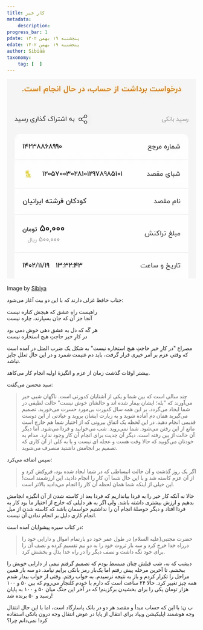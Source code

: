 ```yaml
---
title: کار خیر
metadata: 
    description: 
progress_bar: 1
pdate: پنجشنبه ۱۹ بهمن ۱۴۰۲
edate: پنجشنبه ۱۹ بهمن ۱۴۰۲    
author: Sibiāā
taxonomy: 
    tag: [  ]
---
```

![ رسید پرداخت پول به خیریه ](resid.webp?classes=center)
<div class="align-center">
Image by <a href="#">Sibiya</a>
</div>

جناب حافظ غزلی دارند که با این دو بیت آغاز می‌شود:

راهیست راهِ عشق که هیچش کناره نیست  
آنجا جز آن که جان بسپارند، چاره نیست

هر گَه که دل به عشق دهی خوش دمی بود  
در کارِ خیر حاجتِ هیچ استخاره نیست

مصراع "در کارِ خیر حاجتِ هیچ استخاره نیست" به شکل یک ضرب المثل در ‌آمده است که وقتی عزم بر امر خیری قرار گرفت، باید دم غنیمت شمرد و در این حال تعلل جایز نباشد.

بیشتر اوقات گذشت زمان از عزم و انگیزهٔ اولیه انجام کار می‌کاهد. 

سید محسن می‌گفت:

> چند سالی است که بین شما و یکی از آشنایان کدورتی است. ناگهان شبی خبر می‌آورند که
"بله؛ ایشان بیمار شده اند و حالشان خوش نیست"
حالت لطیفی در شما ایجاد می‌گردد. بر این همه سال کدورت بی‌مورد حسرت می‌خورید. تصمیم می‌گیرید همان دم آماده شوید و به زیارت ایشان بروید و عیادتی از این دوست قدیمی انجام دهید. در این لحظه یک اتفاق بیرونی که از اختیار شما هم خارج است مانع از این رفتن می‌شود. شما نمی‌روید. شب می‌خوابید و فردا می‌شود. اما دیگر آن حالت از بین رفته است. دیگر آن جدیت برای انجام آن کار وجود ندارد. مدام به خودتان می‌گویید که حالا وقت هست و عجله ‌ای نیست و یا به کلی از آن کاری که تصمیم بر انجامش داشتید منصرف می‌شوید.

سپس اضافه می‌کرد:

> اگر یک روز گذشت و آن حالت انبساطی که در شما ایجاد شده بود، فروکش کرد و از آن عزم کاسته شد و با این حال شما آن کار را انجام دادید، این ارزشمند است! این خیلی از اینکه شما همان لحظه آن کار را انجام می‌دادید بالاتر است.

حالا نه آنکه کار خیر را به فردا بیاندازیم که فردا بعد از کاسته شدن از آن انگیزه انجامش بدهیم و ارزش بیشتری داشته باشد. ولی اگر به هر دلیلی که خارج از اختیار ما بود کار به فردا افتاد و دیگر حوصلهٔ انجام آن را نداشتیم حواسمان باشد که کاسته شدن از میل انجام کاری دلیل بر انجام ندادن آن نیست.

در کتاب سیره پیشوایان آمده است:

> حضرت مجتبی(علیه السلام) در طول عمر خود دو بارتمام اموال و دارایی خود را درراه خدا خرج کرد و سه بار ثروت خود را به دو نیم تقسیم کرده و نصف آن را برای خود نگه داشت و نصف دیگر را در راه خدا بذل و بخشش کرد.

دیشب که نه، شب قبلش چنان منبسط بودم که تصمیم گرفتم نیمی از دارایی خویش را ببخشم. تا آخرین مرحله پیش رفتم اما یک‌بار رمز بانکی برایم نیامد. دو سه بار همین مراحل را تکرار کردم و باز به نتیجه نرسیدم. به خواب رفتم. وقتی از خواب بیدار شدم همه چیز تغییر کرد. حالا ۲۴ ساعت است که دارم با خودم کلنجار می‌روم که بین ۵۰ و ۱۰۰ هزار تومان یکی را برای بخشیدن برگزینم! که در آخر این جنگ میان ۵۰ و ۱۰۰ به پایان رسید و ۵۰ برنده شد!

پ ن: با این که حساب مبدأ و مقصد هر دو در بانک پاسارگاد است، اما با این حال انتقال وجه هوشمند اپلیکیشن ویپاد برای انتقال از پایا در عوض انتقال وجه درون بانکی استفاده کرد! نمی‌دانم چرا؟
